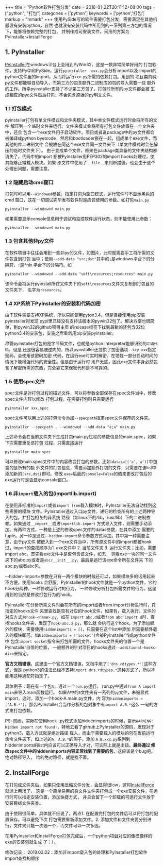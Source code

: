 +++
title = "Python软件打包分发"
date = 2018-01-22T20:11:12+08:00
tags = ["python", "打包"]
categories = ['python']
keywords = ['python','打包']
markup = "mmark"
+++
使用PySide写的软件需要打包分发，需要满足在其他机器没有安装python，自然
也就没有安装代码中所用到的一系列第三方包的情况下，能够将依赖完整的打包，
并制作成可安装文件，采用的方案为PyInstaller+InstallForge
<!--more-->
## 1. PyInstaller
[PyInstaller][1]在windows平台上会用到PyWin32，这是一款非常简单好用的
打包软件，支持PyQt和PySide。运行`pyinstaller  xxx.py`会分析import以及
import的python文件里的import，从而将运行`xxx.py`所需的依赖打包。用到的
项目类的纯py文件都能够自动导入，而第三方的包含额外二进制库的包的导入需要一些
额外的工作，所幸pyinstaller支持了不少第三方包了。打包时所有的py文件都会被
生成相应的pyc文件然后打包，不会包含原始的py明文文件。

### 1.1 打包模式
pyinstaller打包有单文件模式和文件夹模式，其中单文件模式运行时会将所有的文件
解压到一个临时文件夹运行。文件夹模式会将所有打包文件放置在一个文件夹中，还会
包含一个exe文件用于启动软件。项目或者说package中的py文件都会被编译成python
byetcode，然后和bootloader嵌在一起，组成单个exe文件，而其他的库二进制文件
会被放在同这个exe文件同一文件夹下（单文件模式时会在解压的临时文件夹下）。
由于变成单个文件，原来在package类具备的文件夹结构都消失了，代码中的import
都被PyInstaller用PEP302的import hooks处理过，使其能够正常载入模块。如果
原文件中使用了`__file__`来判断路径，也会由于这个处理出问题，需要注意。

### 1.2 隐藏启动cmd窗口
打包时可以用`--windowed`参数，指定打包为窗口模式，运行软件时不显示黑色的cmd
窗口，这在一切调试完毕发布软件时是应该使用的参数。如打包`main.py`

    pyinstaller --windowed main.py

如果需要显示console信息用于调试和监控软件运行状态，则不能使用此参数：

    pyinstaller --windowed main.py

### 1.3 包含其他非py文件
在软件项目中往往会用到一些非py的文件，如图片，此时就需要手工将所需的文件包含到打包
当中；使用`--add-data "src;dst"`其中的`;`是windows平台下的分隔符，`:`是*nix
平台下的分隔符。如

    pyinstaller --windowed --add-data "soft\resources;resources" main.py

该命令会将运行pyinstall所在文件夹下的`soft\resources`文件夹复制到打包目的文件夹下，
名字为`resources`。

### 1.4 XP系统下PyInstaller的安装和代码加密
由于软件需要支持XP系统，所以只能使用pyton3.4，但是直接使用pip安装pyinstaller时发现
pypi里已经没有支持该版本的pywin32包了。解决方案也很简单，到pywin32的github项目主页
的release标签下找到最新的还包含32位python3.4的安装包，安装之后重新用pip安装pyinstaller。

尽管pyinstaller打包的是字节码文件，也就是python interpreter能够识别的`汇编代码`，但是
还是很容易被逆向的，所以pyinstaller还提供了加密选项`--key xxx`指定密码，会使用该密码加密
代码，在运行exe时实时解密，在牺牲一部分启动时间的情况下能增强代码的安全性。但是由于运行时
用户无感，因此exe文件本身必然包含了解密所需的东西，完全靠它来保密代码是不可靠的。

### 1.5 使用spec文件
spec文件是对打包过程的描述文件，可以将参数全部保存在spec文件当中，修改spec文件内容以修改
打包过程，在需要打包时只需要运行

    pyinstaller xxx.spec

spec文件可以用上述的打包命令添加`--specpath`指定spec文件保存的文件夹。

    pyinstaller --specpath . --windowed --add-data "a;a" main.py
上述命令会在当前文件夹下生成打包main.py过程的参数信息的main.spec，如果下次需要重复该打包
过程，只需直接运行

    pyinstaller main.spec
可以修改main.spec文件中的内容改变打包的参数。比如:`datas=[('a','a')]`中包含的是所有的额
外文件的打包信息，需要添加额外打包的文件，只需要在该list中添加新的`(src,dst)`即可。修改
`exe=`后面的`console=False`的值来更改打包后的exe运行时是否显示console窗口。

### 1.6 非`import`载入的包(importlib.import)
在使用非标准的`import`或者`import from`载入模块时，PyInstaller无法自动找到这些需要的模块
文件。PyInstaller通过入口py文件，递归的检查所有的上述两种导入的包，并打包相关的非系统
路径（如linux下的/lib，/usr/lib）下的二进制依赖。如果通过`__import__`或者`importlib.import`
方式导入文件，则需要手动添加。有两种方式，一种是上述的修改spec文件的datas参数，在其中添加
需要的tuple。另一种是通过`--hidden-import`命令参数方式添加。其中第一种需要注意，由于py文件
被嵌入到一个exe文件当中，所有源文件中的import都被hook过，import的查找顺序为1. exe文件中
2\. 当前文件夹 3\. 运行文件夹；比如，需要import abc，首先看exe文件中是否包含该文件，如无，
则看exe一块的同一文件夹下的abc.py或者是`abc/__init__.py`，最后是运行该exe命令所在文件夹
下的abc.py或者abc包。

--hidden-import=参数在只有一两个模块的时候还可以，如果模块多的话用起来不方便，使用hooks
会舒服。PyInstaller的hook文件就是一个python文件，它的hook分两种，一种修改运行时的行为，
一种修改分析打包所需文件的行为。这里用到的当然是修改打包行为的hook。

PyInstaller在分析所需文件时会在所有的import或者from import分析进行时，在指定的hooks文件
夹里查找是否有对应的hook文件，如果有，载入执行。文件的对应方式为`hook-<name>.py`，如在
`import abc.d`或者`from abc import d`时，查找hooks文件夹，发现了`hook-abc.d.py`，那么就
会执行这个hook。为了添加额外的模块，需要使用`hiddenimports = []`，只需要在这个list中添加
所需要额外载入的模块即可。如`hiddenimports = ['socket']`会被PyInstaller当成python文件中
包含`import socket`指令来打包所需的文件。hooks文件夹的位置一个是PyInstaller自带的位置，
一般额外的针对项目的hooks通过`--additional-hooks-dir=`来指定。

__官方文档错误__，这里由一个官方文档错误，文档中用了`['dns.rdtypes.*']`这种方式，但是
python3的语法已经不支持`import dns.rdtypes.*`这种方式了，所以不能用这种通配符指定了。

具体例子：现在有一个包`A`，通过一个`run.py`运行。
run.py中通过`from A import main`来导入main函数运行。
如果A中的`B`文件夹有一系列的`py`文件，未被显式import，这时，添加一个hook-A.main.py文件，内
容为`hiddenimports = ['A.B.*']`，那么PyInstaller会当作分析的包对象中有`import A.B.*`这么
一句的方式来打包依赖。

PS: 然而，实际在使用hook-<name>.py模式添加hiddenimports的时候，提示`WARNING: Hidden import
 not found!`，特地去看了github上PyInstaller的源码，发现对于python3，载入方式就是绝对路径
 载入，而由于需要载入的模块的包在当前运行命令文件夹下，如上述的`A`，`A.B.*`的例子，添加
 `A.B.xxx.py`系列到hiddenimports的list内应该可以正确导入才对，可实际上就是出错。__最终通过
 修改spec文件中的hiddenimports内容正常找到了需要的包__，这应该是个bug吧，绝对路径导入，
 给的绝对路径，就是找不着。


## 2. InstallForge
在打包成文件夹后，如果只使用压缩文件分发，会显得很low，这时[InstallForge][2]就派上用场了，
这是一个简单易用的将文件文件夹打包成一个exe安装文件，在运行时可以指定安装位置，添加快捷方式，
并且会留下一个卸载的可运行文件放于安装目标文件夹类。

由于使用很简单，具体就不细说了，两点1. 在配置完打包的文件后可以将打包的配置保存，可以避免下次
打包需要重新添加文件。2. 添加文件和文件夹要分别进行，文件夹只能一次选一个，而文件可以一次多选。

在用PyInstaller和InstallForge打包完成后，一个python项目对应的像模像样的exe的安装包就生成
了：）。

修改记录：
    2018.02.02：添加非import载入包的处理和PyInstaller打包软件import查找的顺序

[1]:http://www.pyinstaller.org
[2]:http://www.installforge.net
